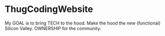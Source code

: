 # ThugCodingWebsite
My GOAL is to bring TECH to the hood. Make the hood the new (functional) Silicon Valley. OWNERSHIP for the community.
